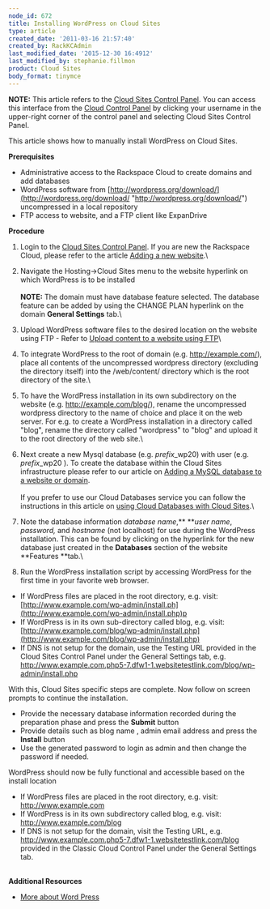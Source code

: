 ```yaml
---
node_id: 672
title: Installing WordPress on Cloud Sites
type: article
created_date: '2011-03-16 21:57:40'
created_by: RackKCAdmin
last_modified_date: '2015-12-30 16:4912'
last_modified_by: stephanie.fillmon
product: Cloud Sites
body_format: tinymce
---
```


**NOTE:** This article refers to the [Cloud Sites Control
Panel](https://manage.rackspacecloud.com/). You can access this
interface from the [Cloud Control Panel](https://mycloud.rackspace.com/)
by clicking your username in the upper-right corner of the control panel
and selecting Cloud Sites Control Panel.

This article shows how to manually install WordPress on Cloud Sites. 

**Prerequisites**

-   Administrative access to the Rackspace Cloud to create domains and
    add databases
-   WordPress software from
    [http://wordpress.org/download/](http://wordpress.org/download/ "http://wordpress.org/download/")
    uncompressed in a local repository
-   FTP access to website, and a FTP client like ExpanDrive

**Procedure**

1.  Login to the [Cloud Sites Control
    Panel](https://manage.rackspacecloud.com). If you are new the
    Rackspace Cloud, please refer to the article [Adding a new
    website](http://www.rackspace.com/knowledge_center/article/getting-started-with-cloud-sites-how-to-add-a-new-website).\
      
2.  Navigate the Hosting-\>Cloud Sites menu to the website hyperlink on
    which WordPress is to be installed\
     \
     **NOTE:** The domain must have database feature selected. The
    database feature can be added by using the CHANGE PLAN hyperlink on
    the domain **General Settings** tab.\
      
3.  Upload WordPress software files to the desired location on the
    website using FTP - Refer to [Upload content to a website using
    FTP](http://www.rackspace.com/knowledge_center/article/getting-started-with-cloud-sites-uploading-your-content "/knowledge_center/index.php/Uploading_content_to_a_website_using_FTP")\
      
4.  To integrate WordPress to the root of domain (e.g.
    http://example.com/), place all contents of the uncompressed
    wordpress directory (excluding the directory itself) into the
    /web/content/ directory which is the root directory of the site.\
      
5.  To have the WordPress installation in its own subdirectory on the
    website (e.g. http://example.com/blog/), rename the uncompressed
    wordpress directory to the name of choice and place it on the web
    server. For e.g. to create a WordPress installation in a directory
    called "blog", rename the directory called "wordpress" to "blog" and
    upload it to the root directory of the web site.\
      
6.  Next create a new Mysql database (e.g. *prefix*\_wp20) with user
    (e.g. *prefix*\_wp20 ).  To create the database within the Cloud
    Sites infrastructure please refer to our article on [Adding a MySQL
    database to a website or
    domain](http://www.rackspace.com/knowledge_center/article/rackspace-cloud-sites-essentials-mysql-databases "/knowledge_center/index.php/Adding_a_MySQL_database_to_a_website_or_domain").
     \
     \
     If you prefer to use our Cloud Databases service you can follow the
    instructions in this article on [using Cloud Databases with Cloud
    Sites](http://www.rackspace.com/knowledge_center/article/using-cloud-databases-with-your-cloud-site).\
      
7.  Note the database information *database name*,** ***user name*,
    *password,*  and *hostname* (not localhost) for use during the
    WordPress installation. This can be found by clicking on the
    hyperlink for the new database just created in the
    **Databases** section of the website **Features **tab.\
      
8.  Run the WordPress installation script by accessing WordPress for the
    first time in your favorite web browser.

-   If WordPress files are placed in the root directory, e.g. visit:
    [http://www.example.com/wp-admin/install.ph](http://www.example.com/wp-admin/install.php)p
-   If WordPress is in its own sub-directory called blog, e.g. visit:
    [http://www.example.com/blog/wp-admin/install.php](http://www.example.com/blog/wp-admin/install.php)
-   If DNS is not setup for the domain, use the Testing URL provided in
    the Cloud Sites Control Panel under the General Settings
    tab, e.g. http://www.example.com.php5-7.dfw1-1.websitetestlink.com/blog/wp-admin/install.php

With this, Cloud Sites specific steps are complete. Now follow on screen
prompts to continue the installation.

-   Provide the necessary database information recorded during the
    preparation phase and press the **Submit** button
-   Provide details such as blog name , admin email address and press
    the **Install** button
-   Use the generated password to login as admin and then change the
    password if needed.

WordPress should now be fully functional and accessible based on the
install location

-   If WordPress files are placed in the root directory, e.g. visit:
    http://www.example.com
-   If WordPress is in its own subdirectory called blog, e.g. visit:
    http://www.example.com/blog
-   If DNS is not setup for the domain, visit the Testing URL, e.g.
    http://www.example.com.php5-7.dfw1-1.websitetestlink.com/blog
    provided in the Classic Cloud Control Panel under the General
    Settings tab.

\
 **Additional Resources**

-   [More about Word
    Press](http://wordpress.org/download/ "http://wordpress.org/download/")


